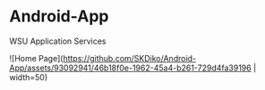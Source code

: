 # Android-App
WSU Application Services

![Home Page](https://github.com/SKDiko/Android-App/assets/93092941/46b18f0e-1962-45a4-b261-729d4fa39196 | width=50)
